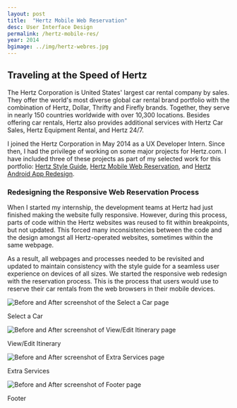 ```yaml
---
layout: post
title:  "Hertz Mobile Web Reservation"
desc: User Interface Design
permalink: /hertz-mobile-res/
year: 2014
bgimage: ../img/hertz-webres.jpg
---
```

<div class="row">
	<div class="col-md-10 col-md-offset-1">
		<h2 class="heading wow fadeInUp">Traveling at the Speed of Hertz</h2>
		<p class="wow fadeInUp">The Hertz Corporation is United States' largest car rental company by sales. They offer the world's most diverse global car rental brand portfolio with the combination of Hertz, Dollar, Thrifty and Firefly brands. Together, they serve in nearly 150 countries worldwide with over 10,300 locations. Besides offering car rentals, Hertz also provides additional services with Hertz Car Sales, Hertz Equipment Rental, and Hertz 24/7.</p>
		<p class="wow fadeInUp">I joined the Hertz Corporation in May 2014 as a UX Developer Intern. Since then, I had the privilege of working on some major projects for Hertz.com. I have included three of these projects as part of my selected work for this portfolio: <a href="{{site.url}}/hertz-style-guide">Hertz Style Guide</a>, <a href="{{site.url}}/hertz-mobile-res">Hertz Mobile Web Reservation</a>, and <a href="{{site.url}}/hertz-app">Hertz Android App Redesign</a>.</p>
	</div>
</div>
<div class="row">
	<div class="col-md-8 col-md-offset-2">
		<h3 class="heading wow fadeInUp">Redesigning the Responsive Web Reservation Process</h3>
		<p class="wow fadeInUp">When I started my internship, the development teams at Hertz had just finished making the website fully responsive. However, during this process, parts of code within the Hertz websites was reused to fit within breakpoints, but not updated. This forced many inconsistencies between the code and the design amongst all Hertz-operated websites, sometimes within the same webpage.</p>
		<p class="wow fadeInUp">As a result, all webpages and processes needed to be revisited and updated to maintain consistency with the style guide for a seamless user experience on devices of all sizes. We started the responsive web redesign with the reservation process. This is the process that users would use to reserve their car rentals from the web browsers in their mobile devices.</p>
	</div>
</div>
<div class="row">
	<div class="col-md-12 wow fadeInUp shot">
		<img class="img-responsive" src="{{site.url}}/img/hertz-res1.jpg" alt="Before and After screenshot of the Select a Car page"/>
		<p class="text-center">Select a Car</p>
	</div>
</div>
<div class="row">
	<div class="col-md-12 wow fadeInUp shot">
		<img class="img-responsive" src="{{site.url}}/img/hertz-res2.jpg" alt="Before and After screenshot of View/Edit Itinerary page"/>
		<p class="text-center">View/Edit Itinerary</p>
	</div>
</div>
<div class="row">
	<div class="col-md-12 wow fadeInUp shot">
		<img class="img-responsive" src="{{site.url}}/img/hertz-res3.jpg" alt="Before and After screenshot of Extra Services page"/>
		<p class="text-center">Extra Services</p>
	</div>
</div>
<div class="row">
	<div class="col-md-12 wow fadeInUp shot">
		<img class="img-responsive" src="{{site.url}}/img/hertz-res4.jpg" alt="Before and After screenshot of Footer page"/>
		<p class="text-center">Footer</p>
	</div>
</div>